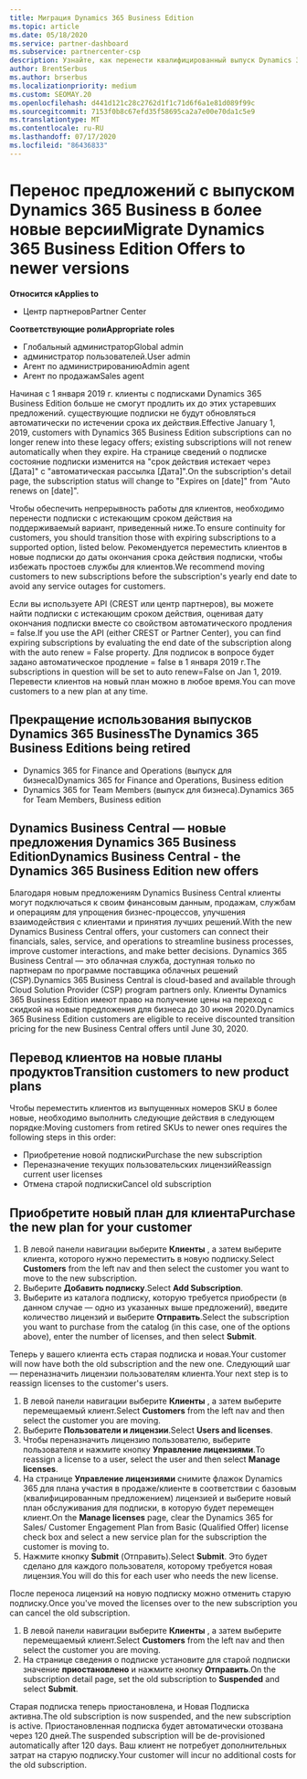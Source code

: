 ```yaml
---
title: Миграция Dynamics 365 Business Edition
ms.topic: article
ms.date: 05/18/2020
ms.service: partner-dashboard
ms.subservice: partnercenter-csp
description: Узнайте, как перенести квалифицированный выпуск Dynamics 365 Business Edition в более новые версии до истечения срока их действия.
author: BrentSerbus
ms.author: brserbus
ms.localizationpriority: medium
ms.custom: SEOMAY.20
ms.openlocfilehash: d441d121c28c2762d1f1c71d6f6a1e81d089f99c
ms.sourcegitcommit: 7153f0b8c67efd35f58695ca2a7e00e70da1c5e9
ms.translationtype: MT
ms.contentlocale: ru-RU
ms.lasthandoff: 07/17/2020
ms.locfileid: "86436833"
---
```

# <a name="migrate-dynamics-365-business-edition-offers-to-newer-versions"></a><span data-ttu-id="45755-103">Перенос предложений с выпуском Dynamics 365 Business в более новые версии</span><span class="sxs-lookup"><span data-stu-id="45755-103">Migrate Dynamics 365 Business Edition Offers to newer versions</span></span>

<span data-ttu-id="45755-104">**Относится к**</span><span class="sxs-lookup"><span data-stu-id="45755-104">**Applies to**</span></span>

- <span data-ttu-id="45755-105">Центр партнеров</span><span class="sxs-lookup"><span data-stu-id="45755-105">Partner Center</span></span>

<span data-ttu-id="45755-106">**Соответствующие роли**</span><span class="sxs-lookup"><span data-stu-id="45755-106">**Appropriate roles**</span></span>
- <span data-ttu-id="45755-107">Глобальный администратор</span><span class="sxs-lookup"><span data-stu-id="45755-107">Global admin</span></span>
- <span data-ttu-id="45755-108">администратор пользователей.</span><span class="sxs-lookup"><span data-stu-id="45755-108">User admin</span></span>
- <span data-ttu-id="45755-109">Агент по администрированию</span><span class="sxs-lookup"><span data-stu-id="45755-109">Admin agent</span></span>
- <span data-ttu-id="45755-110">Агент по продажам</span><span class="sxs-lookup"><span data-stu-id="45755-110">Sales agent</span></span>

<span data-ttu-id="45755-111">Начиная с 1 января 2019 г. клиенты с подписками Dynamics 365 Business Edition больше не смогут продлить их до этих устаревших предложений. существующие подписки не будут обновляться автоматически по истечении срока их действия.</span><span class="sxs-lookup"><span data-stu-id="45755-111">Effective January 1, 2019, customers with Dynamics 365 Business Edition subscriptions can no longer renew into these legacy offers; existing subscriptions will not renew automatically when they expire.</span></span> <span data-ttu-id="45755-112">На странице сведений о подписке состояние подписки изменится на "срок действия истекает через [Дата]" с "автоматическая рассылка [Дата]".</span><span class="sxs-lookup"><span data-stu-id="45755-112">On the subscription's detail page, the subscription status will change to "Expires on [date]" from "Auto renews on [date]".</span></span>

<span data-ttu-id="45755-113">Чтобы обеспечить непрерывность работы для клиентов, необходимо перенести подписки с истекающим сроком действия на поддерживаемый вариант, приведенный ниже.</span><span class="sxs-lookup"><span data-stu-id="45755-113">To ensure continuity for customers, you should transition those with expiring subscriptions to a supported option, listed below.</span></span> <span data-ttu-id="45755-114">Рекомендуется переместить клиентов в новые подписки до даты окончания срока действия подписки, чтобы избежать простоев службы для клиентов.</span><span class="sxs-lookup"><span data-stu-id="45755-114">We recommend moving customers to new subscriptions before the subscription's yearly end date to avoid any service outages for customers.</span></span>

<span data-ttu-id="45755-115">Если вы используете API (CREST или центр партнеров), вы можете найти подписки с истекающим сроком действия, оценивая дату окончания подписки вместе со свойством автоматического продления = false.</span><span class="sxs-lookup"><span data-stu-id="45755-115">If you use the API (either CREST or Partner Center), you can find expiring subscriptions by evaluating the end date of the subscription along with the auto renew = False property.</span></span> <span data-ttu-id="45755-116">Для подписок в вопросе будет задано автоматическое продление = false в 1 января 2019 г.</span><span class="sxs-lookup"><span data-stu-id="45755-116">The subscriptions in question will be set to auto renew=False on Jan 1, 2019.</span></span> <span data-ttu-id="45755-117">Перевести клиентов на новый план можно в любое время.</span><span class="sxs-lookup"><span data-stu-id="45755-117">You can move customers to a new plan at any time.</span></span> 

## <a name="the-dynamics-365-business-editions-being-retired"></a><span data-ttu-id="45755-118">Прекращение использования выпусков Dynamics 365 Business</span><span class="sxs-lookup"><span data-stu-id="45755-118">The Dynamics 365 Business Editions being retired</span></span>

- <span data-ttu-id="45755-119">Dynamics 365 for Finance and Operations (выпуск для бизнеса)</span><span class="sxs-lookup"><span data-stu-id="45755-119">Dynamics 365 for Finance and Operations, Business edition</span></span>
- <span data-ttu-id="45755-120">Dynamics 365 for Team Members (выпуск для бизнеса).</span><span class="sxs-lookup"><span data-stu-id="45755-120">Dynamics 365 for Team Members, Business edition</span></span>

## <a name="dynamics-business-central---the-dynamics-365-business-edition-new-offers"></a><span data-ttu-id="45755-121">Dynamics Business Central — новые предложения Dynamics 365 Business Edition</span><span class="sxs-lookup"><span data-stu-id="45755-121">Dynamics Business Central - the Dynamics 365 Business Edition new offers</span></span>

<span data-ttu-id="45755-122">Благодаря новым предложениям Dynamics Business Central клиенты могут подключаться к своим финансовым данным, продажам, службам и операциям для упрощения бизнес-процессов, улучшения взаимодействия с клиентами и принятия лучших решений.</span><span class="sxs-lookup"><span data-stu-id="45755-122">With the new Dynamics Business Central offers, your customers can connect their financials, sales, service, and operations to streamline business processes, improve customer interactions, and make better decisions.</span></span> <span data-ttu-id="45755-123">Dynamics 365 Business Central — это облачная служба, доступная только по партнерам по программе поставщика облачных решений (CSP).</span><span class="sxs-lookup"><span data-stu-id="45755-123">Dynamics 365 Business Central is cloud-based and available through Cloud Solution Provider (CSP) program partners only.</span></span>
<span data-ttu-id="45755-124">Клиенты Dynamics 365 Business Edition имеют право на получение цены на переход с скидкой на новые предложения для бизнеса до 30 июня 2020.</span><span class="sxs-lookup"><span data-stu-id="45755-124">Dynamics 365 Business Edition customers are eligible to receive discounted transition pricing for the new Business Central offers until June 30, 2020.</span></span>

## <a name="transition-customers-to-new-product-plans"></a><span data-ttu-id="45755-125">Перевод клиентов на новые планы продуктов</span><span class="sxs-lookup"><span data-stu-id="45755-125">Transition customers to new product plans</span></span>

 <span data-ttu-id="45755-126">Чтобы переместить клиентов из выпущенных номеров SKU в более новые, необходимо выполнить следующие действия в следующем порядке:</span><span class="sxs-lookup"><span data-stu-id="45755-126">Moving customers from retired SKUs to newer ones requires the following steps in this order:</span></span>

- <span data-ttu-id="45755-127">Приобретение новой подписки</span><span class="sxs-lookup"><span data-stu-id="45755-127">Purchase the new subscription</span></span>
- <span data-ttu-id="45755-128">Переназначение текущих пользовательских лицензий</span><span class="sxs-lookup"><span data-stu-id="45755-128">Reassign current user licenses</span></span>
- <span data-ttu-id="45755-129">Отмена старой подписки</span><span class="sxs-lookup"><span data-stu-id="45755-129">Cancel old subscription</span></span>

## <a name="purchase-the-new-plan-for-your-customer"></a><span data-ttu-id="45755-130">Приобретите новый план для клиента</span><span class="sxs-lookup"><span data-stu-id="45755-130">Purchase the new plan for your customer</span></span>

1. <span data-ttu-id="45755-131">В левой панели навигации выберите **Клиенты** , а затем выберите клиента, которого нужно переместить в новую подписку.</span><span class="sxs-lookup"><span data-stu-id="45755-131">Select **Customers** from the left nav and then select the customer you want to move to the new subscription.</span></span>
2. <span data-ttu-id="45755-132">Выберите **Добавить подписку**.</span><span class="sxs-lookup"><span data-stu-id="45755-132">Select **Add Subscription**.</span></span>
3. <span data-ttu-id="45755-133">Выберите из каталога подписку, которую требуется приобрести (в данном случае — одно из указанных выше предложений), введите количество лицензий и выберите **Отправить**.</span><span class="sxs-lookup"><span data-stu-id="45755-133">Select the subscription you want to purchase from the catalog (in this case, one of the options above), enter the number of licenses, and then select **Submit**.</span></span> 

<span data-ttu-id="45755-134">Теперь у вашего клиента есть старая подписка и новая.</span><span class="sxs-lookup"><span data-stu-id="45755-134">Your customer will now have both the old subscription and the new one.</span></span> <span data-ttu-id="45755-135">Следующий шаг — переназначить лицензии пользователям клиента.</span><span class="sxs-lookup"><span data-stu-id="45755-135">Your next step is to reassign licenses to the customer's users.</span></span>

1. <span data-ttu-id="45755-136">В левой панели навигации выберите **Клиенты** , а затем выберите перемещаемый клиент.</span><span class="sxs-lookup"><span data-stu-id="45755-136">Select **Customers** from the left nav and then select the customer you are moving.</span></span>
2. <span data-ttu-id="45755-137">Выберите **Пользователи и лицензии**.</span><span class="sxs-lookup"><span data-stu-id="45755-137">Select **Users and licenses**.</span></span>
3. <span data-ttu-id="45755-138">Чтобы переназначить лицензию пользователю, выберите пользователя и нажмите кнопку **Управление лицензиями**.</span><span class="sxs-lookup"><span data-stu-id="45755-138">To reassign a license to a user, select the user and then select **Manage licenses**.</span></span> 
4. <span data-ttu-id="45755-139">На странице **Управление лицензиями** снимите флажок Dynamics 365 для плана участия в продаже/клиенте в соответствии с базовым (квалифицированным предложением) лицензией и выберите новый план обслуживания для подписки, в которую будет перемещен клиент.</span><span class="sxs-lookup"><span data-stu-id="45755-139">On the **Manage licenses** page, clear the Dynamics 365 for Sales/ Customer Engagement Plan from Basic (Qualified Offer) license check box and select a new service plan for the subscription the customer is moving to.</span></span> 
5. <span data-ttu-id="45755-140">Нажмите кнопку **Submit** (Отправить).</span><span class="sxs-lookup"><span data-stu-id="45755-140">Select **Submit**.</span></span> <span data-ttu-id="45755-141">Это будет сделано для каждого пользователя, которому требуется новая лицензия.</span><span class="sxs-lookup"><span data-stu-id="45755-141">You will do this for each user who needs the new license.</span></span> 

<span data-ttu-id="45755-142">После переноса лицензий на новую подписку можно отменить старую подписку.</span><span class="sxs-lookup"><span data-stu-id="45755-142">Once you've moved the licenses over to the new subscription you can cancel the old subscription.</span></span> 

1. <span data-ttu-id="45755-143">В левой панели навигации выберите **Клиенты** , а затем выберите перемещаемый клиент.</span><span class="sxs-lookup"><span data-stu-id="45755-143">Select **Customers** from the left nav and then select the customer you are moving.</span></span>
2. <span data-ttu-id="45755-144">На странице сведения о подписке установите для старой подписки значение **приостановлено** и нажмите кнопку **Отправить**.</span><span class="sxs-lookup"><span data-stu-id="45755-144">On the subscription detail page, set the old subscription to **Suspended** and select **Submit**.</span></span>

<span data-ttu-id="45755-145">Старая подписка теперь приостановлена, и Новая Подписка активна.</span><span class="sxs-lookup"><span data-stu-id="45755-145">The old subscription is now suspended, and the new subscription is active.</span></span> <span data-ttu-id="45755-146">Приостановленная подписка будет автоматически отозвана через 120 дней.</span><span class="sxs-lookup"><span data-stu-id="45755-146">The suspended subscription will be de-provisioned automatically after 120 days.</span></span> <span data-ttu-id="45755-147">Ваш клиент не потребует дополнительных затрат на старую подписку.</span><span class="sxs-lookup"><span data-stu-id="45755-147">Your customer will incur no additional costs for the old subscription.</span></span>

